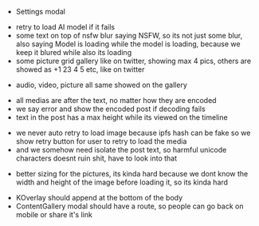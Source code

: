 - Settings modal
+ retry to load AI model if it fails
+ some text on top of nsfw blur saying NSFW, so its not just some blur, also saying Model is loading while the model is loading, because we keep it blured while also its loading
+ some picture grid gallery like on twitter, showing max 4 pics, others are showed as +1 23 4 5 etc, like on twitter
- audio, video, picture all same showed on the gallery
+ all medias are after the text, no matter how they are encoded
+ we say error and show the encoded post if decoding fails
+ text in the post has a max height while its viewed on the timeline
- we never auto retry to load image because ipfs hash can be fake so we show retry button for user to retry to load the media
- and we somehow need isolate the post text, so harmful unicode characters doesnt ruin shit, have to look into that
+ better sizing for the pictures, its kinda hard because we dont know the width and height of the image before loading it, so its kinda hard


- KOverlay should append at the bottom of the body
- ContentGallery modal should have a route, so people can go back on mobile or share it's link